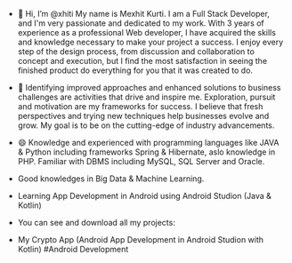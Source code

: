 - 👋 Hi, I’m @xhiti
My name is Mexhit Kurti. I am a Full Stack Developer, and I'm very passionate and dedicated to my work. 
With 3 years of experience as a professional Web developer, I have acquired the skills and knowledge necessary to make your project a success. 
I enjoy every step of the design process, from discussion and collaboration to concept and execution, but I find the most satisfaction in seeing the finished product do everything for you that it was created to do.

- 🎯 Identifying improved approaches and enhanced solutions to business challenges are activities that drive and inspire me. 
Exploration, pursuit and motivation are my frameworks for success. I believe that fresh perspectives and trying new techniques help businesses evolve and grow. 
My goal is to be on the cutting-edge of industry advancements.

- 😄 Knowledge and experienced with programming languages like JAVA & Python including frameworks Spring & Hibernate, aslo knowledge in PHP.
Familiar with DBMS including MySQL, SQL Server and Oracle.

- Good knowledges in Big Data & Machine Learning. 

- Learning App Development in Android using Android Studion (Java & Kotlin)

- You can see and download all my projects:
- My Crypto App (Android App Development in Android Studion with Kotlin)  #Android Development

<!---
xhiti/xhiti is a ✨ special ✨ repository because its `README.md` (this file) appears on your GitHub profile.
You can click the Preview link to take a look at your changes.
--->

